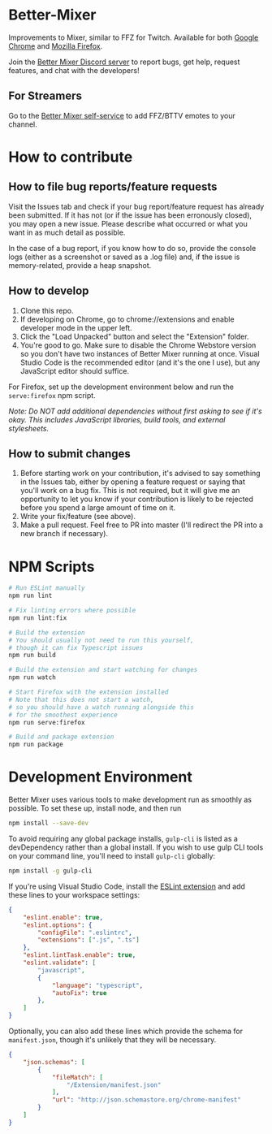# Better-Mixer
Improvements to Mixer, similar to FFZ for Twitch. Available for both [Google Chrome](https://bit.ly/bettermixer) and [Mozilla Firefox](https://addons.mozilla.org/en-US/firefox/addon/bettermixer/).

Join the [Better Mixer Discord server](https://discord.gg/mrr5Vtf) to report bugs, get help, request features, and chat with the developers!

## For Streamers
Go to the [Better Mixer self-service](https://theunlocked.github.io/bettermixer/selfservice) to add FFZ/BTTV emotes to your channel.

# How to contribute
## How to file bug reports/feature requests
Visit the Issues tab and check if your bug report/feature request has already been submitted. If it has not (or if the issue has been erronously closed), you may open a new issue. Please describe what occurred or what you want in as much detail as possible.

In the case of a bug report, if you know how to do so, provide the console logs (either as a screenshot or saved as a .log file) and, if the issue is memory-related, provide a heap snapshot.

## How to develop
1. Clone this repo.
2. If developing on Chrome, go to chrome://extensions and enable developer mode in the upper left.
3. Click the "Load Unpacked" button and select the "Extension" folder.
4. You're good to go. Make sure to disable the Chrome Webstore version so you don't have two instances of Better Mixer running at once. Visual Studio Code is the recommended editor (and it's the one I use), but any JavaScript editor should suffice.

For Firefox, set up the development environment below and run the `serve:firefox` npm script.

_Note: Do NOT add additional dependencies without first asking to see if it's okay. This includes JavaScript libraries, build tools, and external stylesheets._

## How to submit changes
1. Before starting work on your contribution, it's advised to say something in the Issues tab, either by opening a feature request or saying that you'll work on a bug fix. This is not required, but it will give me an opportunity to let you know if your contribution is likely to be rejected before you spend a large amount of time on it.
2. Write your fix/feature (see above).
3. Make a pull request. Feel free to PR into master (I'll redirect the PR into a new branch if necessary).

# NPM Scripts
```sh
# Run ESLint manually
npm run lint

# Fix linting errors where possible
npm run lint:fix

# Build the extension
# You should usually not need to run this yourself,
# though it can fix Typescript issues
npm run build

# Build the extension and start watching for changes
npm run watch

# Start Firefox with the extension installed
# Note that this does not start a watch,
# so you should have a watch running alongside this
# for the smoothest experience
npm run serve:firefox

# Build and package extension
npm run package
```

# Development Environment
Better Mixer uses various tools to make development run as smoothly as possible. To set these up, install node, and then run
```sh
npm install --save-dev
```
To avoid requiring any global package installs, `gulp-cli` is listed as a devDependency rather than a global install. If you wish to use gulp CLI tools on your command line, you'll need to install `gulp-cli` globally:
```sh
npm install -g gulp-cli
```

If you're using Visual Studio Code, install the [ESLint extension](https://marketplace.visualstudio.com/items?itemName=dbaeumer.vscode-eslint) and add these lines to your workspace settings:
```json
{
    "eslint.enable": true,
    "eslint.options": {
        "configFile": ".eslintrc",
        "extensions": [".js", ".ts"]
    },
    "eslint.lintTask.enable": true,
    "eslint.validate": [
        "javascript",
        {
            "language": "typescript",
            "autoFix": true
        },
    ]
}
```
Optionally, you can also add these lines which provide the schema for `manifest.json`, though it's unlikely that they will be necessary.
```json
{
    "json.schemas": [
        {
            "fileMatch": [
                "/Extension/manifest.json"
            ],
            "url": "http://json.schemastore.org/chrome-manifest"
        }
    ]
}
```
